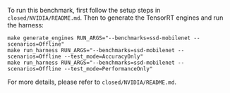 To run this benchmark, first follow the setup steps in `closed/NVIDIA/README.md`. Then to generate the TensorRT engines and run the harness:

```
make generate_engines RUN_ARGS="--benchmarks=ssd-mobilenet --scenarios=Offline"
make run_harness RUN_ARGS="--benchmarks=ssd-mobilenet --scenarios=Offline --test_mode=AccuracyOnly"
make run_harness RUN_ARGS="--benchmarks=ssd-mobilenet --scenarios=Offline --test_mode=PerformanceOnly"
```

For more details, please refer to `closed/NVIDIA/README.md`.